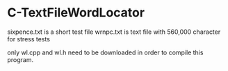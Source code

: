 # C-TextFileWordLocator 
sixpence.txt is a short test file
wrnpc.txt is text file with 560,000 character for stress tests

only wl.cpp and wl.h need to be downloaded in order to compile this program.
